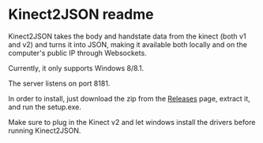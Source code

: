 # Kinect2JSON readme

Kinect2JSON takes the body and handstate data from the kinect (both v1 and v2) and turns it into JSON, making it available both locally and on the computer's public IP through Websockets.

Currently, it only supports Windows 8/8.1.

The server listens on port 8181.

In order to install, just download the zip from the <a href="https://github.com/Calvin-CS/Kinect2JSON/releases" target="_blank">Releases</a> page, extract it, and run the setup.exe.

Make sure to plug in the Kinect v2 and let windows install the drivers before running Kinect2JSON.
